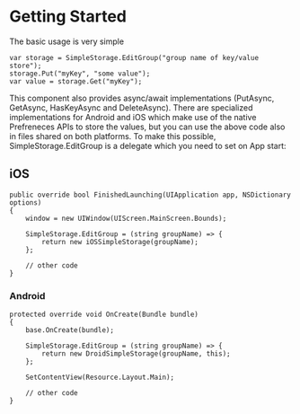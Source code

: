 # Getting Started

The basic usage is very simple

    var storage = SimpleStorage.EditGroup("group name of key/value store");
    storage.Put("myKey", "some value");
    var value = storage.Get("myKey");

This component also provides async/await implementations (PutAsync, GetAsync, HasKeyAsync and DeleteAsync).
There are specialized implementations for Android and iOS which make use of the native Prefreneces APIs to store the values, but you can use the above code also in files shared on both platforms. To make this possible, SimpleStorage.EditGroup is a delegate which you need to set on App start:

## iOS

    public override bool FinishedLaunching(UIApplication app, NSDictionary options)
    {
        window = new UIWindow(UIScreen.MainScreen.Bounds);
        
        SimpleStorage.EditGroup = (string groupName) => {
            return new iOSSimpleStorage(groupName);
        };
        
        // other code
    }

### Android
    protected override void OnCreate(Bundle bundle)
    {
        base.OnCreate(bundle);
        
        SimpleStorage.EditGroup = (string groupName) => {
            return new DroidSimpleStorage(groupName, this);
        };
        
        SetContentView(Resource.Layout.Main);
         
        // other code
    }